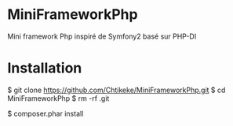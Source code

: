 MiniFrameworkPhp
================

Mini framework Php inspiré de Symfony2 basé sur PHP-DI

# Installation
  $ git clone https://github.com/Chtikeke/MiniFrameworkPhp.git
  $ cd MiniFrameworkPhp
  $ rm -rf .git

  $ composer.phar install


